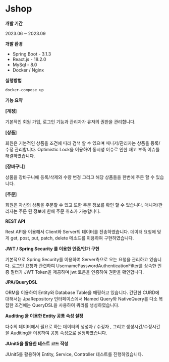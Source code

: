 # Jshop

**개발 기간**

2023.06 ~ 2023.09 

**개발 환경**

- Spring Boot - 3.1.3
- React.js - 18.2.0
- MySql - 8.0
- Docker / Nginx

**실행방법**

```bash
docker-compose up
```

**기능 요약**

**[계정]**

기본적인 회원 가입, 로그인 기능과 관리자가 유저의 권한을 관리합니다.

**[상품]**

회원은 기본적인 상품을 조건에 따라 검색 할 수 있으며 매니저/관리자는 상품을 등록/수정 관리합니다. Optimistic Lock을 이용하여 동시성 이슈로 인한 재고 부족 이슈를 해결하였습니다.

**[장바구니]**

상품을 장바구니에 등록/삭제와 수량 변경 그리고 해당 상품들을 한번에 주문 할 수 있습니다.

**[주문]** 

회원은 자신의 상품을 주문할 수 있고 또한 주문 정보를 확인 할 수 있습니다. 매니저/관리자는 주문 된 정보에 한해 주문 취소가 가능합니다.

**REST API**

 Rest API을 이용해서 Client와 Server의 데이터를 전송하였습니다.
데이터 요청에 맞게 get, post, put, patch, delete 메소드를 이용하여 구현하였습니다.

**JWT / Spring Security 를 이용한 인증/인가 구현**

 기본적으로 Spring Security를 이용하여 Server측으로 오는 요청을 관리하고 있습니다.
 로그인 요청과 관련하여 UsernamePasswordAuthenticationFilter를 상속한 인증 필터가 JWT Token을 제공하며 jwt 토큰을 인증하여 권한을 확인합니다.

**JPA/QueryDSL**

 ORM을 이용하여 Entity와 Database Table을 매핑하고 있습니다.
 간단한 CURD에 대해서는 JpaRepository 인터페이스에서 Named Query와 NativeQuery를 다소 복잡한 조건에는 QueryDSL을 사용하여 쿼리를 생성하였습니다. 

**Auditing 을 이용한 Entity 공통 속성 설정**

다수의 데이터에서 필요로 하는 데이터의 생성자 / 수정자 , 그리고 생성시간/수정시간을 Auditing을 이용하여 공통 속성으로 설정하였습니다.

**JUnit5을 활용한 테스트 코드 작성**

JUnit5를 활용하여 Entity, Service, Controller 테스트를 진행하였습니다.